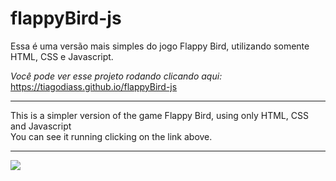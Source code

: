 # flappyBird-js
Essa é uma versão mais simples do jogo Flappy Bird, utilizando somente HTML, CSS e Javascript.

*Você pode ver esse projeto rodando clicando aqui:* https://tiagodiass.github.io/flappyBird-js<a>
  
<hr>

This is a simpler version of the game Flappy Bird, using only HTML, CSS and Javascript<br>
You can see it running clicking on the link above.

<hr>

<img src="https://i.ibb.co/cThGZbk/flappy-Bird2.png">
